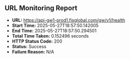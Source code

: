 ## URL Monitoring Report

- **URL:** https://api-gw1-prod1.fisglobal.com/gw/v1/health
- **Start Time:** 2025-05-27T18:57:50.142005
- **End Time:** 2025-05-27T18:57:50.294501
- **Total Time Taken:** 0.152496 seconds
- **HTTP Status Code:** 200
- **Status:** Success
- **Failure Reason:** N/A
